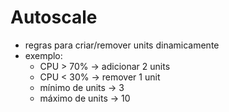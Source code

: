 # Autoscale

- regras para criar/remover units dinamicamente
- exemplo:
  - CPU > 70% -> adicionar 2 units
  - CPU < 30% -> remover 1 unit
  - mínimo de units -> 3
  - máximo de units -> 10
